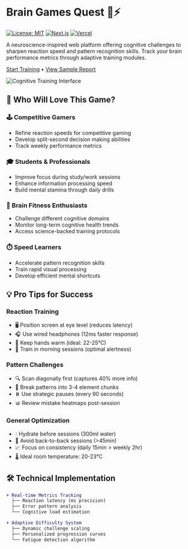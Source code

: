 # Brain Games Quest 🧠⚡

[![License: MIT](https://img.shields.io/badge/License-MIT-blue.svg)](https://opensource.org/licenses/MIT) 
[![Next.js](https://img.shields.io/badge/Next.js-14.1.0-black?logo=next.js)](https://nextjs.org/) 
[![Vercel](https://img.shields.io/badge/Deployed_on-Vercel-black?logo=vercel)](https://braingames.quest)

A neuroscience-inspired web platform offering cognitive challenges to sharpen reaction speed and pattern recognition skills. Track your brain performance metrics through adaptive training modules.

[Start Training](https://braingames.quest) • [View Sample Report](#) <!-- Add analytics demo link -->

![Cognitive Training Interface](https://placehold.co/1200x600/png?text=Training+Session+Preview) 

## 🎯 Who Will Love This Game?
### 🕹️ Competitive Gamers
- Refine reaction speeds for competitive gaming
- Develop split-second decision making abilities
- Track weekly performance metrics

### 🎓 Students & Professionals
- Improve focus during study/work sessions
- Enhance information processing speed
- Build mental stamina through daily drills

### 🧠 Brain Fitness Enthusiasts 
- Challenge different cognitive domains
- Monitor long-term cognitive health trends
- Access science-backed training protocols

### ⏱️ Speed Learners
- Accelerate pattern recognition skills
- Train rapid visual processing
- Develop efficient mental shortcuts

## 💡 Pro Tips for Success
### Reaction Training
- 🖥️ Position screen at eye level (reduces latency)
- 🎧 Use wired headphones (12ms faster response)
- 👐 Keep hands warm (ideal: 22-25°C)
- 🌙 Train in morning sessions (optimal alertness)

### Pattern Challenges
- 🔍 Scan diagonally first (captures 40% more info)
- 🧩 Break patterns into 3-4 element chunks
- ⏸️ Use strategic pauses (every 90 seconds)
- 📊 Review mistake heatmaps post-session

### General Optimization
- 💧 Hydrate before sessions (300ml water)
- 🚫 Avoid back-to-back sessions (>45min)
- 📈 Focus on consistency (daily 15min > weekly 2hr)
- 🌡️ Ideal room temperature: 20-23°C

## 🛠️ Technical Implementation
```diff
+ Real-time Metrics Tracking
  ├── Reaction latency (ms precision)
  ├── Error pattern analysis
  └── Cognitive load estimation

+ Adaptive Difficulty System
  ├── Dynamic challenge scaling
  ├── Personalized progression curves
  └── Fatigue detection algorithm

